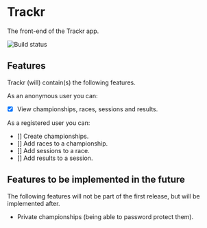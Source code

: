 # Trackr
The front-end of the Trackr app.

![Build status](https://img.shields.io/azure-devops/build/dckwlff/GitHub%20projects/7/master.svg?style=flat-square)

## Features
Trackr (will) contain(s) the following features.

As an anonymous user you can:
- [x] View championships, races, sessions and results.

As a registered user you can:
- [] Create championships.
- [] Add races to a championship.
- [] Add sessions to a race.
- [] Add results to a session.

## Features to be implemented in the future
The following features will not be part of the first release, but will be implemented after.

- Private championships (being able to password protect them).
